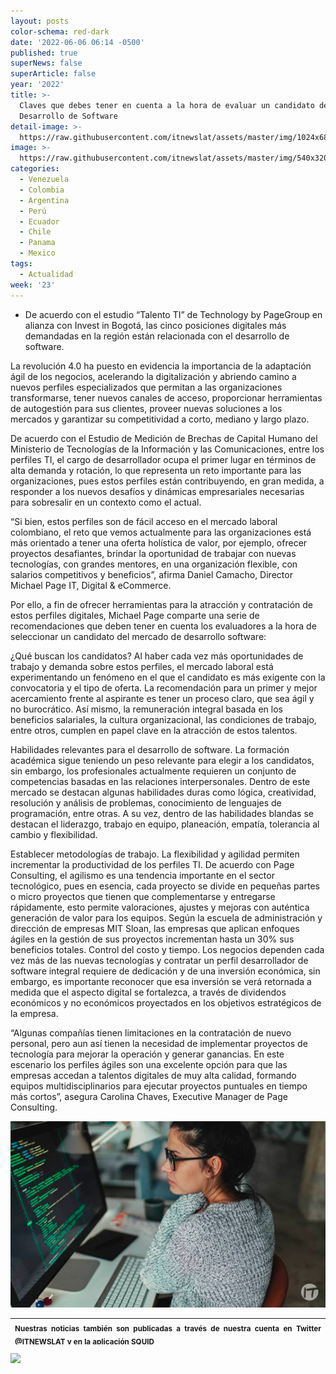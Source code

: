 ```yaml
---
layout: posts
color-schema: red-dark
date: '2022-06-06 06:14 -0500'
published: true
superNews: false
superArticle: false
year: '2022'
title: >-
  Claves que debes tener en cuenta a la hora de evaluar un candidato de
  Desarrollo de Software
detail-image: >-
  https://raw.githubusercontent.com/itnewslat/assets/master/img/1024x680/mujer-codigo-g.jpg
image: >-
  https://raw.githubusercontent.com/itnewslat/assets/master/img/540x320/mujer-codigo-p.jpg
categories:
  - Venezuela
  - Colombia
  - Argentina
  - Perú
  - Ecuador
  - Chile
  - Panama
  - Mexico
tags:
  - Actualidad
week: '23'
---
```

- De acuerdo con el estudio “Talento TI” de Technology by PageGroup en alianza con Invest in Bogotá, las cinco posiciones digitales más demandadas en la región están relacionada con el desarrollo de software.

 
La revolución 4.0 ha puesto en evidencia la importancia de la adaptación ágil de los negocios, acelerando la digitalización y abriendo camino a nuevos perfiles especializados que permitan a las organizaciones transformarse, tener nuevos canales de acceso, proporcionar herramientas de autogestión para sus clientes, proveer nuevas soluciones a los mercados y garantizar su competitividad a corto, mediano y largo plazo.
 
De acuerdo con el Estudio de Medición de Brechas de Capital Humano del Ministerio de Tecnologías de la Información y las Comunicaciones, entre los perfiles TI, el cargo de desarrollador ocupa el primer lugar en términos de alta demanda y rotación, lo que representa un reto importante para las organizaciones, pues estos perfiles están contribuyendo, en gran medida, a responder a los nuevos desafíos y dinámicas empresariales necesarias para sobresalir en un contexto como el actual.
 
“Si bien, estos perfiles son de fácil acceso en el mercado laboral colombiano, el reto que vemos actualmente para las organizaciones está más orientado a tener una oferta holística de valor, por ejemplo, ofrecer proyectos desafiantes, brindar la oportunidad de trabajar con nuevas tecnologías, con grandes mentores, en una organización flexible, con salarios competitivos y beneficios”, afirma Daniel Camacho, Director Michael Page IT, Digital & eCommerce.
 
Por ello, a fin de ofrecer herramientas para la atracción y contratación de estos perfiles digitales, Michael Page comparte una serie de recomendaciones que deben tener en cuenta los evaluadores a la hora de seleccionar un candidato del mercado de desarrollo software: 
 
¿Qué buscan los candidatos? Al haber cada vez más oportunidades de trabajo y demanda sobre estos perfiles, el mercado laboral está experimentando un fenómeno en el que el candidato es más exigente con la convocatoria y el tipo de oferta. La recomendación para un primer y mejor acercamiento frente al aspirante es tener un proceso claro, que sea ágil y no burocrático. Así mismo, la remuneración integral basada en los beneficios salariales, la cultura organizacional, las condiciones de trabajo, entre otros, cumplen en papel clave en la atracción de estos talentos. 
 
Habilidades relevantes para el desarrollo de software. La formación académica sigue teniendo un peso relevante para elegir a los candidatos, sin embargo, los profesionales actualmente requieren un conjunto de competencias basadas en las relaciones interpersonales. Dentro de este mercado se destacan algunas habilidades duras como lógica, creatividad, resolución y análisis de problemas, conocimiento de lenguajes de programación, entre otras. A su vez, dentro de las habilidades blandas se destacan el liderazgo, trabajo en equipo, planeación, empatía, tolerancia al cambio y flexibilidad.
 
Establecer metodologías de trabajo. La flexibilidad y agilidad permiten incrementar la productividad de los perfiles TI. De acuerdo con Page Consulting, el agilismo es una tendencia importante en el sector tecnológico, pues en esencia, cada proyecto se divide en pequeñas partes o micro proyectos que tienen que complementarse y entregarse rápidamente, esto permite valoraciones, ajustes y mejoras con auténtica generación de valor para los equipos. Según la escuela de administración y dirección de empresas MIT Sloan, las empresas que aplican enfoques ágiles en la gestión de sus proyectos incrementan hasta un 30% sus beneficios totales.
Control del costo y tiempo. Los negocios dependen cada vez más de las nuevas tecnologías y contratar un perfil desarrollador de software integral requiere de dedicación y de una inversión económica, sin embargo, es importante reconocer que esa inversión se verá retornada a medida que el aspecto digital se fortalezca, a través de dividendos económicos y no económicos proyectados en los objetivos estratégicos de la empresa.
 

“Algunas compañías tienen limitaciones en la contratación de nuevo personal, pero aun así tienen la necesidad de implementar proyectos de tecnología para mejorar la operación y generar ganancias. En este escenario los perfiles ágiles son una excelente opción para que las empresas accedan a talentos digitales de muy alta calidad, formando equipos multidisciplinarios para ejecutar proyectos puntuales en tiempo más cortos”, asegura Carolina Chaves, Executive Manager de Page Consulting. 

![](https://raw.githubusercontent.com/itnewslat/assets/master/img/540x320/mujer-codigo-p.jpg)

<table style="height: 42px;" width="569">
<tbody>
<tr>
<td style="text-align: justify;"><sub><strong>Nuestras noticias también son publicadas a través de nuestra cuenta en Twitter <a href="https://twitter.com/itnewslat?lang=es">@ITNEWSLAT</a> y en la aplicación <a href="https://squidapp.co/en/">SQUID</a></strong></sub></td>
</tr>
</tbody>
</table>

<img src="https://tracker.metricool.com/c3po.jpg?hash=56f88a41e39ab42c063cc51676587a04"/>